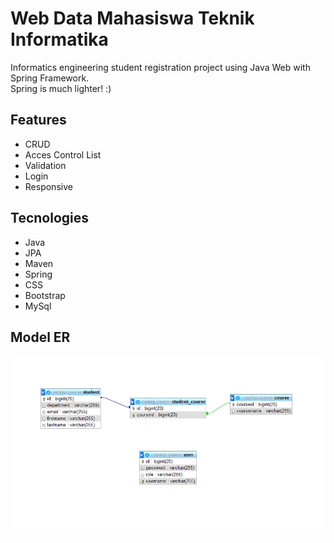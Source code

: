 # Web Data Mahasiswa Teknik Informatika

Informatics engineering student registration project using Java Web with Spring Framework.<br>
Spring is much lighter! :)

## Features

- CRUD
- Acces Control List
- Validation
- Login
- Responsive

## Tecnologies

- Java
- JPA
- Maven
- Spring
- CSS
- Bootstrap
- MySql

## Model ER

![Screenshots](model_er.png)<br><br>